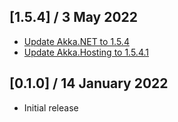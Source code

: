 ## [1.5.4] / 3 May 2022
* [Update Akka.NET to 1.5.4](https://github.com/akkadotnet/akka.net/releases/tag/1.5.4)
* [Update Akka.Hosting to 1.5.4.1](https://github.com/akkadotnet/Akka.Serialization.Compressed/pull/22)

## [0.1.0] / 14 January 2022
- Initial release
